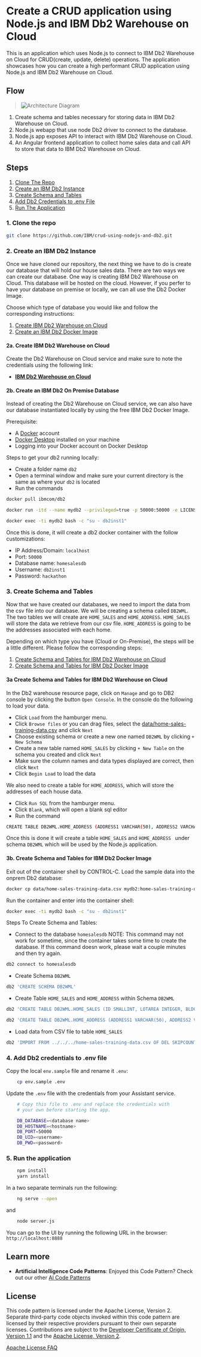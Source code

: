 # Create a CRUD application using Node.js and IBM Db2 Warehouse on Cloud

This is an application which uses Node.js to connect to IBM Db2 Warehouse on Cloud for CRUD(create, update, delete) operations. The application showcases how you can create a high performant CRUD application using Node.js and IBM Db2 Warehouse on Cloud.

## Flow

> ![Architecture Diagram](doc/source/images/architecture.png)

1. Create schema and tables necessary for storing data in IBM Db2 Warehouse on Cloud.
2. Node.js webapp that use node Db2 driver to connect to the database.
3. Node.js app exposes API to interact with IBM Db2 Warehouse on Cloud.
4. An Angular frontend application to collect home sales data and call API to store that data to IBM Db2 Warehouse on Cloud.

## Steps

1. [Clone The Repo](#1-clone-the-repo)
2. [Create an IBM Db2 Instance](#2-create-an-ibm-db2-instance)
3. [Create Schema and Tables](#3-create-schema-and-tables)
4. [Add Db2 Credentials to .env File](#4-add-db2-credentials-to-env-file)
5. [Run The Application](#5-run-the-application)

### 1. Clone the repo

```bash
git clone https://github.com/IBM/crud-using-nodejs-and-db2.git
```

### 2. Create an IBM Db2 Instance

Once we have cloned our repository, the next thing we have to do is create our database that will hold our house sales data. There are two ways we can create our database. One way is creating IBM Db2 Warehouse on Cloud. This database will be hosted on the cloud. However, if you perfer to have your database on premise or locally, we can all use the Db2 Docker Image. 
 
Choose which type of database you would like and follow the corresponding instructions:

1. [Create IBM Db2 Warehouse on Cloud](#2a-create-ibm-db2-warehouse-on-cloud)
2. [Create an IBM Db2 Docker Image](#2b-create-an-ibm-db2-on-premise-database)

#### 2a. Create IBM Db2 Warehouse on Cloud

Create the Db2 Warehouse on Cloud service and make sure to note the credentials using the following link:

* [**IBM Db2 Warehouse on Cloud**](https://cloud.ibm.com/catalog/services/db2-warehouse)

#### 2b. Create an IBM Db2 On Premise Database

Instead of creating the Db2 Warehouse on Cloud service, we can also have our database instantiated locally by using the free IBM Db2 Docker Image.

Prerequisite:

* A [Docker](https://www.docker.com) account
* [Docker Desktop](https://www.docker.com/products/docker-desktop) installed on your machine
* Logging into your Docker account on Docker Desktop

Steps to get your db2 running locally:

* Create a folder name `db2`
* Open a terminal window and make sure your current directory is the same as where your `db2` is located
* Run the commands

```bash
docker pull ibmcom/db2

docker run -itd --name mydb2 --privileged=true -p 50000:50000 -e LICENSE=accept -e DB2INST1_PASSWORD=hackathon -e DBNAME= homesalesdb -v db2:/database ibmcom/db2

docker exec -ti mydb2 bash -c "su - db2inst1"
```

Once this is done, it will create a db2 docker container with the follow customizations: 

* IP Address/Domain: `localhost`
* Port: `50000`
* Database name: `homesalesdb`
* Username: `db2inst1`
* Password: `hackathon`


### 3. Create Schema and Tables
Now that we have created our databases, we need to import the data from the csv file into our database. We will be creating a schema called `DB2WML`. The two tables we will create are `HOME_SALES` and `HOME_ADDRESS`. `HOME_SALES` will store the data we retrieve from our csv file. `HOME_ADDRESS` is going to be the addresses associated with each home. 

Depending on which type you have (Cloud or On-Premise), the steps will be a little different. Please follow the corresponding steps:

1. [Create Schema and Tables for IBM Db2 Warehouse on Cloud](#3a-create-schema-and-tables-for-ibm-db2-warehouse-on-cloud)
2. [Create Schema and Tables for IBM Db2 Docker Image](#3b-create-schema-and-tables-for-ibm-db2-docker-image)


#### 3a Create Schema and Tables for IBM Db2 Warehouse on Cloud

In the Db2 warehouse resource page, click on `Manage` and go to DB2 console by clicking the button `Open Console`. In the console do the following to load your data.

* Click `Load` from the hamburger menu.
* Click `Browse files` or you can drag files, select the [data/home-sales-training-data.csv](data/home-sales-training-data.csv) and click `Next`
* Choose existing schema or create a new one named `DB2WML` by clicking `+ New Schema`
* Create a new table named `HOME_SALES` by clicking `+ New Table` on the schema you created and click `Next`
* Make sure the column names and data types displayed are correct, then click `Next`
* Click `Begin Load` to load the data

We also need to create a table for `HOME_ADDRESS`, which will store the addresses of each house data. 

* Click `Run SQL` from the hamburger menu.
* Click `Blank`, which will open a blank sql editor
* Run the command

```bash
CREATE TABLE DB2WML.HOME_ADDRESS (ADDRESS1 VARCHAR(50), ADDRESS2 VARCHAR(50), CITY VARCHAR(50), STATE VARCHAR(5), ZIPCODE INTEGER, COUNTRY VARCHAR(50), HOME_ID INTEGER)
```

Once this is done it will create a table `HOME_SALES` and `HOME_ADDRESS ` under schema `DB2WML` which will be used by the Node.js application.


#### 3b. Create Schema and Tables for IBM Db2 Docker Image

Exit out of the container shell by CONTROL-C. Load the sample data into the onprem Db2 database:

```bash
docker cp data/home-sales-training-data.csv mydb2:home-sales-training-data.csv
```

Run the container and enter into the container shell:

```bash
docker exec -ti mydb2 bash -c "su - db2inst1"
```

Steps To Create Schema and Tables:


* Connect to the database `homesalesdb` NOTE: This command may not work for sometime, since the container takes some time to create the database. If this command doesn work, please wait a couple minutes and then try again.

```bash
db2 connect to homesalesdb
```

* Create Schema `DB2WML`

```bash
db2 'CREATE SCHEMA DB2WML'
```

* Create Table `HOME_SALES` and `HOME_ADDRESS` within Schema `DB2WML`
 
```bash
db2 'CREATE TABLE DB2WML.HOME_SALES (ID SMALLINT, LOTAREA INTEGER, BLDGTYPE VARCHAR(6),HOUSESTYLE VARCHAR(6), OVERALLCOND INTEGER, YEARBUILT INTEGER, ROOFSTYLE VARCHAR(7), EXTERCOND VARCHAR(2), FOUNDATION VARCHAR(6), BSMTCOND VARCHAR(2), HEATING VARCHAR(4), HEATINGQC VARCHAR(2),CENTRALAIR VARCHAR(1), ELECTRICAL VARCHAR(5), FULLBATH INTEGER, HALFBATH INTEGER, BEDROOMABVGR INTEGER, KITCHENABVGR VARCHAR(2), KITCHENQUAL VARCHAR(2), TOTRMSABVGRD INTEGER, FIREPLACES INTEGER, FIREPLACEQU VARCHAR(2), GARAGETYPE VARCHAR(7), GARAGEFINISH VARCHAR(3), GARAGECARS INTEGER, GARAGECOND VARCHAR(2), POOLAREA INTEGER, POOLQC VARCHAR(2), FENCE VARCHAR(6), MOSOLD INTEGER, YRSOLD INTEGER, SALEPRICE INTEGER )'

db2 'CREATE TABLE DB2WML.HOME_ADDRESS (ADDRESS1 VARCHAR(50), ADDRESS2 VARCHAR(50), CITY VARCHAR(50), STATE VARCHAR(5), ZIPCODE INTEGER, COUNTRY VARCHAR(50), HOME_ID INTEGER)'
```

* Load data from CSV file to table `HOME_SALES`

```bash
db2 'IMPORT FROM ../../../home-sales-training-data.csv OF DEL SKIPCOUNT 1 INSERT INTO DB2WML.HOME_SALES'
```

### 4. Add Db2 credentials to .env file

Copy the local `env.sample` file and rename it `.env`:

```bash
    cp env.sample .env
```

Update the `.env` file with the credentials from your Assistant service.

```bash
    # Copy this file to .env and replace the credentials with
    # your own before starting the app.

    DB_DATABASE=<database name>
    DB_HOSTNAME=<hostname>
    DB_PORT=50000
    DB_UID=<username>
    DB_PWD=<password>
```

### 5. Run the application

```bash
    npm install
    yarn install
```

In a two separate terminals run the following:

```bash
    ng serve --open
```

and

```bash
    node server.js
```

You can go to the UI by running the following URL in the browser: `http://localhost:8888`

## Learn more

* **Artificial Intelligence Code Patterns**: Enjoyed this Code Pattern? Check out our other [AI Code Patterns](https://developer.ibm.com/technologies/artificial-intelligence/)

## License

This code pattern is licensed under the Apache License, Version 2. Separate third-party code objects invoked within this code pattern are licensed by their respective providers pursuant to their own separate licenses. Contributions are subject to the [Developer Certificate of Origin, Version 1.1](https://developercertificate.org/) and the [Apache License, Version 2](https://www.apache.org/licenses/LICENSE-2.0.txt).

[Apache License FAQ](https://www.apache.org/foundation/license-faq.html#WhatDoesItMEAN)
